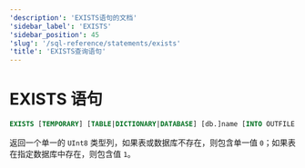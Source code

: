 ```yaml
---
'description': 'EXISTS语句的文档'
'sidebar_label': 'EXISTS'
'sidebar_position': 45
'slug': '/sql-reference/statements/exists'
'title': 'EXISTS查询语句'
---
```





# EXISTS 语句

```sql
EXISTS [TEMPORARY] [TABLE|DICTIONARY|DATABASE] [db.]name [INTO OUTFILE filename] [FORMAT format]
```

返回一个单一的 `UInt8` 类型列，如果表或数据库不存在，则包含单一值 `0`；如果表在指定数据库中存在，则包含值 `1`。
